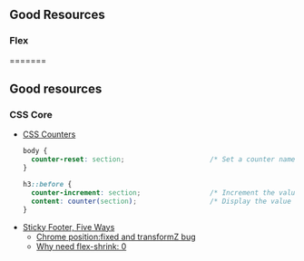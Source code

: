 ## Good Resources

### Flex
=======
## Good resources

### CSS Core
- [CSS Counters](https://developer.mozilla.org/en-US/docs/Web/CSS/CSS_Lists_and_Counters/Using_CSS_counters)
  ```css
  body {
    counter-reset: section;                     /* Set a counter named 'section', and its initial value is 0. */
  }

  h3::before {
    counter-increment: section;                 /* Increment the value of section counter by 1 */
    content: counter(section);                  /* Display the value of section counter */
  }
  ```
- [Sticky Footer, Five Ways](https://css-tricks.com/couple-takes-sticky-footer/)
  - [Chrome position:fixed and transformZ bug](https://stackoverflow.com/questions/12731975/chrome-positionfixed-and-transformz-bug)
  - [Why need flex-shrink: 0](https://codepen.io/noahblon/post/practical-guide-to-flexbox-dont-forget-about-flex-shrink)
